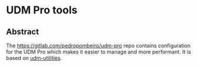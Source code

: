 # UDM Pro tools

## Abstract

The https://gitlab.com/pedropombeiro/udm-pro repo contains configuration for the UDM Pro which makes it easier to manage and more performant.
It is based on [udm-utilities](https://github.com/boostchicken/udm-utilities).

